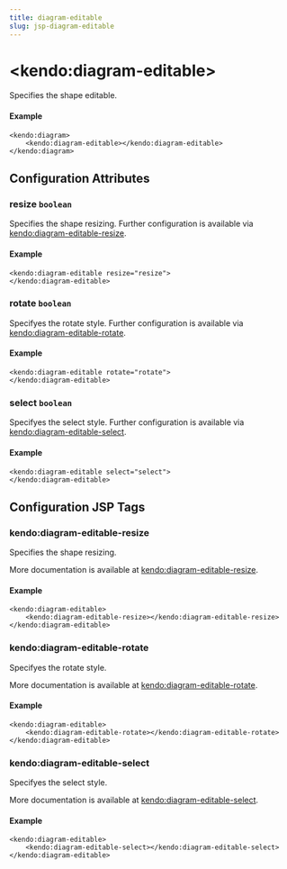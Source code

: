 ```yaml
---
title: diagram-editable
slug: jsp-diagram-editable
---
```


# \<kendo:diagram-editable\>

Specifies the shape editable.

#### Example
    <kendo:diagram>
        <kendo:diagram-editable></kendo:diagram-editable>
    </kendo:diagram>

## Configuration Attributes

### resize `boolean`

Specifies the shape resizing. Further configuration is available via [kendo:diagram-editable-resize](#kendo-diagram-editable-resize). 

#### Example
    <kendo:diagram-editable resize="resize">
    </kendo:diagram-editable>

### rotate `boolean`

Specifyes the rotate style. Further configuration is available via [kendo:diagram-editable-rotate](#kendo-diagram-editable-rotate). 

#### Example
    <kendo:diagram-editable rotate="rotate">
    </kendo:diagram-editable>

### select `boolean`

Specifyes the select style. Further configuration is available via [kendo:diagram-editable-select](#kendo-diagram-editable-select). 

#### Example
    <kendo:diagram-editable select="select">
    </kendo:diagram-editable>


##  Configuration JSP Tags

### kendo:diagram-editable-resize

Specifies the shape resizing.

More documentation is available at [kendo:diagram-editable-resize](/kendo-ui/api/wrappers/jsp/diagram/editable-resize).

#### Example

    <kendo:diagram-editable>
        <kendo:diagram-editable-resize></kendo:diagram-editable-resize>
    </kendo:diagram-editable>

### kendo:diagram-editable-rotate

Specifyes the rotate style.

More documentation is available at [kendo:diagram-editable-rotate](/kendo-ui/api/wrappers/jsp/diagram/editable-rotate).

#### Example

    <kendo:diagram-editable>
        <kendo:diagram-editable-rotate></kendo:diagram-editable-rotate>
    </kendo:diagram-editable>

### kendo:diagram-editable-select

Specifyes the select style.

More documentation is available at [kendo:diagram-editable-select](/kendo-ui/api/wrappers/jsp/diagram/editable-select).

#### Example

    <kendo:diagram-editable>
        <kendo:diagram-editable-select></kendo:diagram-editable-select>
    </kendo:diagram-editable>

